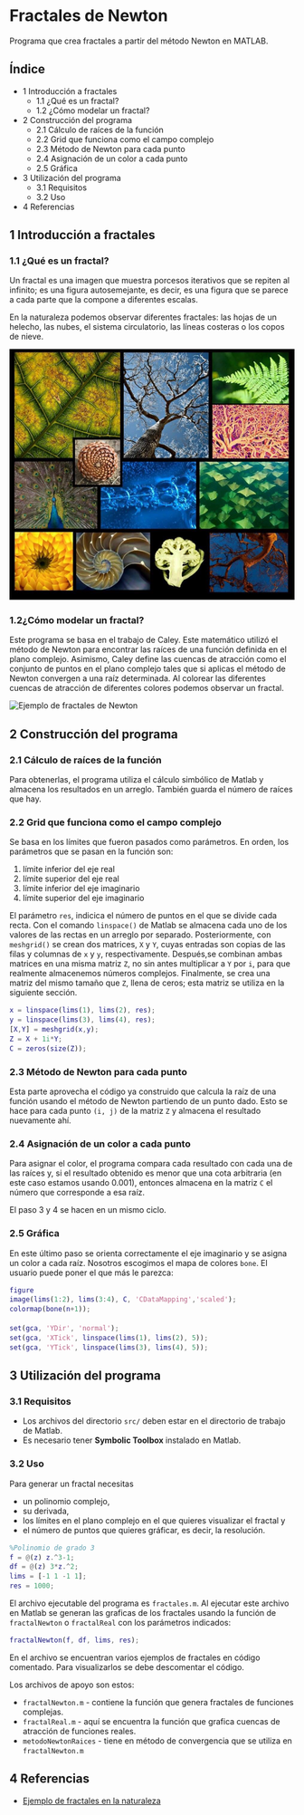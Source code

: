 # Fractales de Newton

Programa que crea fractales a partir del método Newton en MATLAB.

## Índice
- 1 Introducción a fractales
  - 1.1 ¿Qué es un fractal?
  - 1.2 ¿Cómo modelar un fractal?
- 2 Construcción del programa
  - 2.1 Cálculo de raíces de la función
  - 2.2 Grid que funciona como el campo complejo
  - 2.3 Método de Newton para cada punto
  - 2.4 Asignación de un color a cada punto
  - 2.5 Gráfica
- 3 Utilización del programa
  - 3.1 Requisitos
  - 3.2 Uso
- 4 Referencias

## 1 Introducción a fractales

### 1.1 ¿Qué es un fractal?

Un fractal es una imagen que muestra porcesos iterativos que se repiten al infinito; es una figura autosemejante, es decir, es una figura que se parece a cada parte que la compone a diferentes escalas. 

En la naturaleza podemos observar diferentes fractales: las hojas de un helecho, las nubes, el sistema circulatorio, las líneas costeras​ o los copos de nieve.

![Ejemplo de fractales en la naturaleza](imgs/fractales_naturaleza.jpg)

### 1.2¿Cómo modelar un fractal?

Este programa se basa en el trabajo de Caley. Este matemático utilizó el método de Newton para encontrar las raíces de una función definida en el plano complejo. Asimismo, Caley define las cuencas de atracción como el conjunto de puntos en el plano complejo tales que si aplicas el método de Newton convergen a una raíz determinada. Al colorear las diferentes cuencas de atracción de diferentes colores podemos observar un fractal.

![Ejemplo de fractales de Newton](imgs/gr%C3%A1ficas_fractales.png)


## 2 Construcción del programa

### 2.1 Cálculo de raíces de la función
Para obtenerlas, el programa utiliza el cálculo simbólico de Matlab y almacena los resultados en un arreglo. También guarda el número de raíces que hay.


### 2.2 Grid que funciona como el campo complejo
Se basa en los límites que fueron pasados como parámetros. En orden, los parámetros que se pasan en la función son:
1. límite inferior del eje real
2. límite superior del eje real
3. límite inferior del eje imaginario
4. límite superior del eje imaginario

El parámetro `res`, indicica el número de puntos en el que se divide cada recta. Con el comando `linspace()` de Matlab se almacena cada uno de los valores de las rectas en un arreglo por separado. Posteriormente, con `meshgrid()` se crean dos matrices, `X` y `Y`, cuyas entradas son copias de las filas y columnas de `x` y `y`, respectivamente. Después,se combinan ambas matrices en una misma matriz `Z`, no sin antes multiplicar a `Y` por `i`, para que realmente almacenemos números complejos. Finalmente, se crea una matriz del mismo tamaño que `Z`, llena de ceros; esta matriz se utiliza en la siguiente sección.

```matlab
x = linspace(lims(1), lims(2), res); 
y = linspace(lims(3), lims(4), res);
[X,Y] = meshgrid(x,y);
Z = X + 1i*Y;
C = zeros(size(Z));
```

### 2.3 Método de Newton para cada punto
Esta parte aprovecha el código ya construido que calcula la raíz de una función usando el método de Newton partiendo de un punto dado. Esto se hace para cada punto `(i, j)` de la matriz `Z` y almacena el resultado nuevamente ahí. 


### 2.4 Asignación de un color a cada punto
Para asignar el color, el programa compara cada resultado con cada una de las raíces y, si el resultado obtenido es menor que una cota arbitraria (en este caso estamos usando 0.001), entonces almacena en la matriz `C` el número que corresponde a esa raíz. 

El paso 3 y 4 se hacen en un mismo ciclo.

### 2.5 Gráfica
En este último paso se orienta correctamente el eje imaginario y se asigna un color a cada raíz. Nosotros escogimos el mapa de colores `bone`. El usuario puede poner el que más le parezca:

```matlab
figure
image(lims(1:2), lims(3:4), C, 'CDataMapping','scaled');
colormap(bone(n+1));

set(gca, 'YDir', 'normal');
set(gca, 'XTick', linspace(lims(1), lims(2), 5));
set(gca, 'YTick', linspace(lims(3), lims(4), 5));
```

## 3 Utilización del programa 

### 3.1 Requisitos

- Los archivos del directorio `src/` deben estar en el directorio de trabajo de Matlab.
- Es necesario tener __Symbolic Toolbox__ instalado en Matlab.

### 3.2 Uso

Para generar un fractal necesitas 
- un polinomio complejo, 
- su derivada, 
- los límites en el plano complejo en el que quieres visualizar el fractal y 
- el número de puntos que quieres gráficar, es decir, la resolución.

```matlab
%Polinomio de grado 3
f = @(z) z.^3-1;  
df = @(z) 3*z.^2;
lims = [-1 1 -1 1];
res = 1000;
```

El archivo ejecutable del programa es `fractales.m`. Al ejecutar este archivo en Matlab se generan las graficas de los fractales usando la función de `fractalNewton` o `fractalReal` con los parámetros indicados:

```matlab
fractalNewton(f, df, lims, res);
```

 En el archivo se encuentran varios ejemplos de fractales en código comentado. Para visualizarlos se debe descomentar el código.

 Los archivos de apoyo son estos: 
- `fractalNewton.m` - contiene la función que genera fractales de funciones complejas.
- `fractalReal.m` - aquí se encuentra la función que grafica cuencas de atracción de funciones reales.
- `metodoNewtonRaices` - tiene en método de convergencia que se utiliza en `fractalNewton.m`


## 4 Referencias
- [Ejemplo de fractales en la naturaleza](https://twitter.com/cajafresca/status/1005094073668161536)